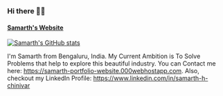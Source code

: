 ### Hi there 👋:hugs: 

#### [Samarth's Website](https://samarth-portfolio-website.000webhostapp.com)

[![Samarth's GitHub stats](https://github-readme-stats.vercel.app/api?username=SamarthHChinivar)](https://github.com/SamarthHChinivar/github-readme-stats)

I'm Samarth from Bengaluru, India. My Current Ambition is To Solve Problems that help to explore this beautiful industry. You can Contact me here: https://samarth-portfolio-website.000webhostapp.com. Also, checkout my Linkedln Profile: https://www.linkedin.com/in/samarth-h-chinivar
